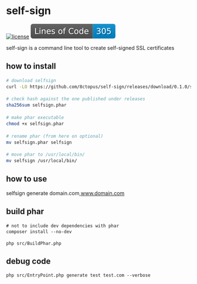# self-sign

[![license](http://poser.pugx.org/8ctopus/self-sign/license)](https://packagist.org/packages/8ctopus/self-sign)
![lines of code](https://raw.githubusercontent.com/8ctopus/self-sign/image-data/lines.svg)

self-sign is a command line tool to create self-signed SSL certificates

## how to install

```sh
# download selfsign
curl -LO https://github.com/8ctopus/self-sign/releases/download/0.1.0/selfsign.phar

# check hash against the one published under releases
sha256sum selfsign.phar

# make phar executable
chmod +x selfsign.phar

# rename phar (from here on optional)
mv selfsign.phar selfsign

# move phar to /usr/local/bin/
mv selfsign /usr/local/bin/
```

## how to use

   selfsign generate domain.com,www.domain.com

## build phar

    # not to include dev dependencies with phar
    composer install --no-dev

    php src/BuildPhar.php

## debug code

    php src/EntryPoint.php generate test test.com --verbose
